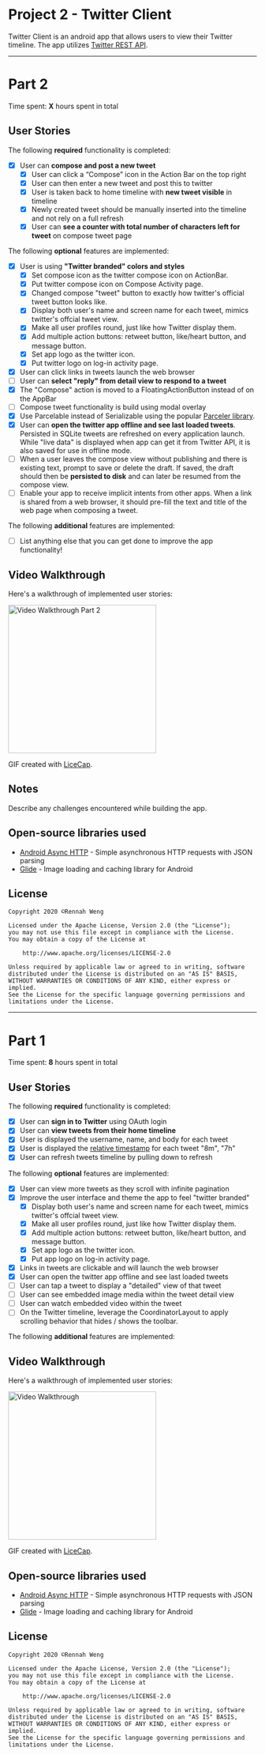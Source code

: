 # Project 2 - Twitter Client

Twitter Client is an android app that allows users to view their Twitter timeline. The app utilizes [Twitter REST API](https://dev.twitter.com/rest/public).

------

# Part 2
Time spent: **X** hours spent in total

## User Stories

The following **required** functionality is completed:

- [x] User can **compose and post a new tweet**
  - [x] User can click a “Compose” icon in the Action Bar on the top right
  - [x] User can then enter a new tweet and post this to twitter
  - [x] User is taken back to home timeline with **new tweet visible** in timeline
  - [x] Newly created tweet should be manually inserted into the timeline and not rely on a full refresh
  - [x] User can **see a counter with total number of characters left for tweet** on compose tweet page

The following **optional** features are implemented:

- [x] User is using **"Twitter branded" colors and styles**
  - [x] Set compose icon as the twitter compose icon on ActionBar.
  - [x] Put twitter compose icon on Compose Activity page.
  - [x] Changed compose "tweet" button to exactly how twitter's official tweet button looks like.
  - [x] Display both user's name and screen name for each tweet, mimics twitter's offcial tweet view.
  - [x] Make all user profiles round, just like how Twitter display them.
  - [x] Add multiple action buttons: retweet button, like/heart button, and message button.
  - [x] Set app logo as the twitter icon.
  - [x] Put twitter logo on log-in activity page.
- [x] User can click links in tweets launch the web browser 
- [ ] User can **select "reply" from detail view to respond to a tweet**
- [x] The "Compose" action is moved to a FloatingActionButton instead of on the AppBar
- [ ] Compose tweet functionality is build using modal overlay
- [x] Use Parcelable instead of Serializable using the popular [Parceler library](http://guides.codepath.org/android/Using-Parceler).
- [x] User can **open the twitter app offline and see last loaded tweets**. Persisted in SQLite tweets are refreshed on every application launch. While "live data" is displayed when app can get it from Twitter API, it is also saved for use in offline mode.
- [ ] When a user leaves the compose view without publishing and there is existing text, prompt to save or delete the draft. If saved, the draft should then be **persisted to disk** and can later be resumed from the compose view.
- [ ] Enable your app to receive implicit intents from other apps. When a link is shared from a web browser, it should pre-fill the text and title of the web page when composing a tweet. 

The following **additional** features are implemented:

- [ ] List anything else that you can get done to improve the app functionality!

## Video Walkthrough

Here's a walkthrough of implemented user stories:

<img src='https://github.com/rennahweng/Twitter-client/blob/master/twitter-walkthrough-2.gif' width='300' title='Video Walkthrough Part 2' width='' alt='Video Walkthrough Part 2' />

GIF created with [LiceCap](http://www.cockos.com/licecap/).

## Notes

Describe any challenges encountered while building the app.

## Open-source libraries used

- [Android Async HTTP](https://github.com/codepath/CPAsyncHttpClient) - Simple asynchronous HTTP requests with JSON parsing
- [Glide](https://github.com/bumptech/glide) - Image loading and caching library for Android

## License

    Copyright 2020 ©Rennah Weng

    Licensed under the Apache License, Version 2.0 (the "License");
    you may not use this file except in compliance with the License.
    You may obtain a copy of the License at

        http://www.apache.org/licenses/LICENSE-2.0

    Unless required by applicable law or agreed to in writing, software
    distributed under the License is distributed on an "AS IS" BASIS,
    WITHOUT WARRANTIES OR CONDITIONS OF ANY KIND, either express or implied.
    See the License for the specific language governing permissions and
    limitations under the License.


---------

# Part 1
Time spent: **8** hours spent in total

## User Stories

The following **required** functionality is completed:

- [x] User can **sign in to Twitter** using OAuth login
- [x]	User can **view tweets from their home timeline**
  - [x] User is displayed the username, name, and body for each tweet
  - [x] User is displayed the [relative timestamp](https://github.com/nesquena/TimeFormatter) for each tweet "8m", "7h"
- [x] User can refresh tweets timeline by pulling down to refresh

The following **optional** features are implemented:

- [x] User can view more tweets as they scroll with infinite pagination
- [x] Improve the user interface and theme the app to feel "twitter branded"
  - [x] Display both user's name and screen name for each tweet, mimics twitter's offcial tweet view.
  - [x] Make all user profiles round, just like how Twitter display them.
  - [x] Add multiple action buttons: retweet button, like/heart button, and message button.
  - [x] Set app logo as the twitter icon.
  - [x] Put app logo on log-in activity page.
- [x] Links in tweets are clickable and will launch the web browser
- [x] User can open the twitter app offline and see last loaded tweets
- [ ] User can tap a tweet to display a "detailed" view of that tweet
- [ ] User can see embedded image media within the tweet detail view
- [ ] User can watch embedded video within the tweet
- [ ] On the Twitter timeline, leverage the CoordinatorLayout to apply scrolling behavior that hides / shows the toolbar.

The following **additional** features are implemented:

## Video Walkthrough

Here's a walkthrough of implemented user stories:

<img src='https://github.com/rennahweng/Twitter-client/blob/master/twitter-walkthrough-1.gif' width='300' alt='Video Walkthrough' />

GIF created with [LiceCap](http://www.cockos.com/licecap/).

## Open-source libraries used

- [Android Async HTTP](https://github.com/codepath/CPAsyncHttpClient) - Simple asynchronous HTTP requests with JSON parsing
- [Glide](https://github.com/bumptech/glide) - Image loading and caching library for Android

## License

    Copyright 2020 ©Rennah Weng

    Licensed under the Apache License, Version 2.0 (the "License");
    you may not use this file except in compliance with the License.
    You may obtain a copy of the License at

        http://www.apache.org/licenses/LICENSE-2.0

    Unless required by applicable law or agreed to in writing, software
    distributed under the License is distributed on an "AS IS" BASIS,
    WITHOUT WARRANTIES OR CONDITIONS OF ANY KIND, either express or implied.
    See the License for the specific language governing permissions and
    limitations under the License.
